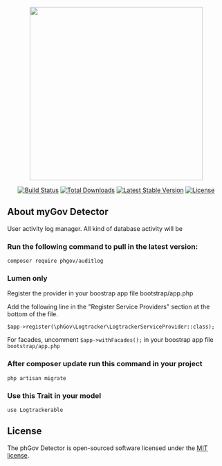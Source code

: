 <p align="center"><a href="https://laravel.com" target="_blank"><img src="https://raw.githubusercontent.com/laravel/art/master/logo-lockup/5%20SVG/2%20CMYK/1%20Full%20Color/laravel-logolockup-cmyk-red.svg" width="400"></a></p>

<p align="center">
<a href="https://travis-ci.org/laravel/framework"><img src="https://travis-ci.org/laravel/framework.svg" alt="Build Status"></a>
<a href="https://packagist.org/packages/laravel/framework"><img src="https://img.shields.io/packagist/dt/laravel/framework" alt="Total Downloads"></a>
<a href="https://packagist.org/packages/laravel/framework"><img src="https://img.shields.io/packagist/v/laravel/framework" alt="Latest Stable Version"></a>
<a href="https://packagist.org/packages/laravel/framework"><img src="https://img.shields.io/packagist/l/laravel/framework" alt="License"></a>
</p>

## About myGov Detector

User activity log manager. All kind of database activity will be 

### Run the following command to pull in the latest version:

```
composer require phgov/auditlog
```

### Lumen only

Register the provider in your boostrap app file bootstrap/app.php

Add the following line in the "Register Service Providers" section at the bottom of the file.

```
$app->register(\phGov\Logtracker\LogtrackerServiceProvider::class);
```

For facades, uncomment ```$app->withFacades();``` in your boostrap app file ```bootstrap/app.php```

### After composer update run this command in your project

```
php artisan migrate
```

### Use this Trait in your model

```
use Logtrackerable
```

## License

The phGov Detector is open-sourced software licensed under the [MIT license](https://opensource.org/licenses/MIT).
